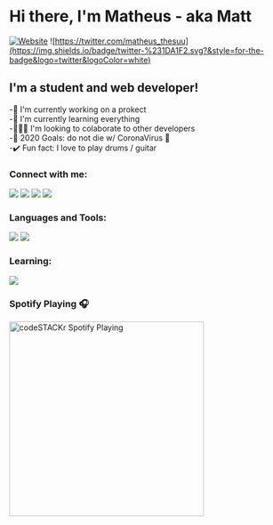 
# Hi there, I'm Matheus - aka Matt

[![Website](https://img.shields.io/badge/instagram-%23E4405F.svg?&style=for-the-badge&logo=instagram&logoColor=white)](https://www.instagram.com/matheus_opaa/)
![https://twitter.com/matheus_thesuu](https://img.shields.io/badge/twitter-%231DA1F2.svg?&style=for-the-badge&logo=twitter&logoColor=white)
## I'm a student and web developer!

-📇 I'm currently working on a prokect<br/>
-🌱 I'm currently learning everything<br/>
-🧑‍🤝‍🧑 I'm looking to colaborate to other developers<br/>
-🥅 2020 Goals: do not die w/ CoronaVirus 🦠<br/>
-✔️ Fun fact: I love to play drums / guitar<br/>

### Connect with me:
<img src="https://img.shields.io/badge/twitter-%231DA1F2.svg?&style=for-the-badge&logo=twitter&logoColor=white" href="https://twitter.com/matheus_thesuu" /> <img src="https://img.shields.io/badge/linkedin-%230077B5.svg?&style=for-the-badge&logo=linkedin&logoColor=white" /> <img src="https://img.shields.io/badge/github-%23100000.svg?&style=for-the-badge&logo=github&logoColor=white" /> <img src="https://img.shields.io/badge/reddit-%23FF4500.svg?&style=for-the-badge&logo=reddit&logoColor=white" />

### Languages and Tools:
<img src="https://img.shields.io/badge/html5%20-%23E34F26.svg?&style=for-the-badge&logo=html5&logoColor=white" /> <img src="https://img.shields.io/badge/css3%20-%231572B6.svg?&style=for-the-badge&logo=css3&logoColor=white" /> 

### Learning: 
<img src="https://img.shields.io/badge/javascript-%23F7DF1E.svg?&style=for-the-badge&logo=javascript&logoColor=black" />

### Spotify Playing 🎧
[<img src="https://now-playing-codestackr.vercel.app/api/spotify-playing" alt="codeSTACKr Spotify Playing" width="350" />](https://open.spotify.com/user/swyqyimdc12jajde4vpwd2x1b)
